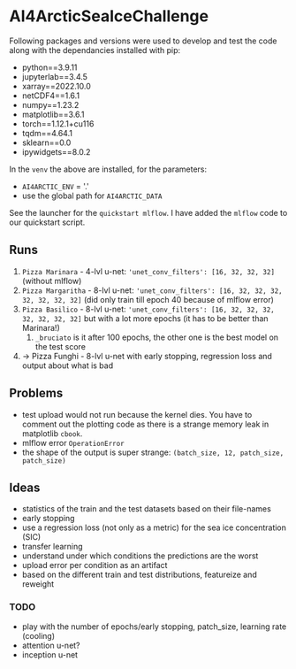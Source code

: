 # AI4ArcticSeaIceChallenge

Following packages and versions were used to develop and test the code along with the dependancies installed with pip:
- python==3.9.11
- jupyterlab==3.4.5
- xarray==2022.10.0
- netCDF4==1.6.1
- numpy==1.23.2
- matplotlib==3.6.1
- torch==1.12.1+cu116
- tqdm==4.64.1
- sklearn==0.0
- ipywidgets==8.0.2

In the `venv` the above are installed, for the parameters:
- `AI4ARCTIC_ENV` = '.'
- use the global path for `AI4ARCTIC_DATA`

See the launcher for the `quickstart mlflow`. I have added the `mlflow` code to our quickstart script. 

## Runs

1. `Pizza Marinara` - 4-lvl u-net: `'unet_conv_filters': [16, 32, 32, 32]` (without mlflow)
2. `Pizza Margaritha` - 8-lvl u-net: `'unet_conv_filters': [16, 32, 32, 32, 32, 32, 32, 32]` (did only train till epoch 40 because of mlflow error)
3. `Pizza Basilico` - 8-lvl u-net: `'unet_conv_filters': [16, 32, 32, 32, 32, 32, 32, 32]` but with a lot more epochs (it has to be better than Marinara!)
   1. `_bruciato` is it after 100 epochs, the other one is the best model on the test score
4. -> Pizza Funghi - 8-lvl u-net with early stopping, regression loss and output about what is bad

## Problems

- test upload would not run because the kernel dies. You have to comment out the plotting code as there is a strange memory leak in matplotlib `cbook`.
- mlflow error `OperationError`
- the shape of the output is super strange: `(batch_size, 12, patch_size, patch_size)`

## Ideas

- statistics of the train and the test datasets based on their file-names
- early stopping
- use a regression loss (not only as a metric) for the sea ice concentration (SIC)
- transfer learning
- understand under which conditions the predictions are the worst
- upload error per condition as an artifact
- based on the different train and test distributions, featureize and reweight

### TODO

- play with the number of epochs/early stopping, patch_size, learning rate (cooling)
- attention u-net?
- inception u-net
